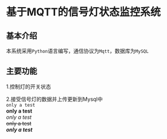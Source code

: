 # 基于MQTT的信号灯状态监控系统
## 基本介绍
  本系统采用``Python``语言编写，通信协议为``Mqtt``，数据库为``MySQL``  
## 主要功能  
  1.控制灯的开关状态
  
  2.接受信号灯的数据并上传更新到Mysql中  
``only a test``  
**only a test**  
*only a test*  
~~only a test~~  
***only a test***  
